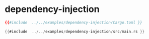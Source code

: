 # dependency-injection

```toml
{{#include  ../../examples/dependency-injection/Cargo.toml }}
```


```rust
{{#include  ../../examples/dependency-injection/src/main.rs }}
```


